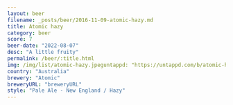```yaml
---
layout: beer
filename: _posts/beer/2016-11-09-atomic-hazy.md
title: Atomic hazy
category: beer
score: 7
beer-date: "2022-08-07"
desc: "A little fruity"
permalink: /beer/:title.html
img: /img/list/atomic-hazy.jpeguntappd: "https://untappd.com/b/atomic-hazy/4196605"
country: "Australia"
brewery: "Atomic"
breweryURL: "breweryURL"
style: "Pale Ale - New England / Hazy"
---
```

